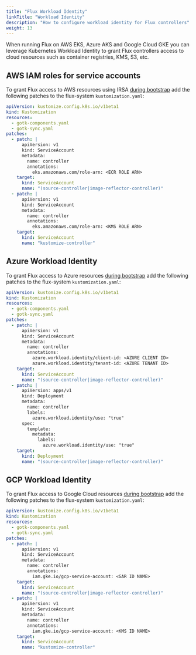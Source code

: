 ```yaml
---
title: "Flux Workload Identity"
linkTitle: "Workload Identity"
description: "How to configure workload identity for Flux controllers"
weight: 13
---
```


When running Flux on AWS EKS, Azure AKS and Google Cloud GKE you can leverage Kubernetes
Workload Identity to grant Flux controllers access to cloud resources such as container
registries, KMS, S3, etc.

## AWS IAM roles for service accounts

To grant Flux access to AWS resources using IRSA [during bootstrap](_index.md) add the following patches
to the flux-system `kustomization.yaml`:

```yaml
apiVersion: kustomize.config.k8s.io/v1beta1
kind: Kustomization
resources:
  - gotk-components.yaml
  - gotk-sync.yaml
patches:
  - patch: |
      apiVersion: v1
      kind: ServiceAccount
      metadata:
        name: controller
        annotations:
          eks.amazonaws.com/role-arn: <ECR ROLE ARN>
    target:
      kind: ServiceAccount
      name: "(source-controller|image-reflector-controller)"
  - patch: |
      apiVersion: v1
      kind: ServiceAccount
      metadata:
        name: controller
        annotations:
          eks.amazonaws.com/role-arn: <KMS ROLE ARN>
    target:
      kind: ServiceAccount
      name: "kustomize-controller"
```

## Azure Workload Identity

To grant Flux access to Azure resources [during bootstrap](_index.md) add the following patches
to the flux-system `kustomization.yaml`:

```yaml
apiVersion: kustomize.config.k8s.io/v1beta1
kind: Kustomization
resources:
  - gotk-components.yaml
  - gotk-sync.yaml
patches:
  - patch: |
      apiVersion: v1
      kind: ServiceAccount
      metadata:
        name: controller
        annotations:
          azure.workload.identity/client-id: <AZURE CLIENT ID>
          azure.workload.identity/tenant-id: <AZURE TENANT ID>
    target:
      kind: ServiceAccount
      name: "(source-controller|image-reflector-controller)"
  - patch: |
      apiVersion: apps/v1
      kind: Deployment
      metadata:
        name: controller
        labels:
          azure.workload.identity/use: "true"
      spec:
        template:
          metadata:
            labels:
              azure.workload.identity/use: "true"    
    target:
      kind: Deployment
      name: "(source-controller|image-reflector-controller)"
```

## GCP Workload Identity

To grant Flux access to Google Cloud resources [during bootstrap](_index.md) add the following patches
to the flux-system `kustomization.yaml`:

```yaml
apiVersion: kustomize.config.k8s.io/v1beta1
kind: Kustomization
resources:
  - gotk-components.yaml
  - gotk-sync.yaml
patches:
  - patch: |
      apiVersion: v1
      kind: ServiceAccount
      metadata:
        name: controller
        annotations:
          iam.gke.io/gcp-service-account: <GAR ID NAME>
    target:
      kind: ServiceAccount
      name: "(source-controller|image-reflector-controller)"
  - patch: |
      apiVersion: v1
      kind: ServiceAccount
      metadata:
        name: controller
        annotations:
          iam.gke.io/gcp-service-account: <KMS ID NAME>
    target:
      kind: ServiceAccount
      name: "kustomize-controller"
```
